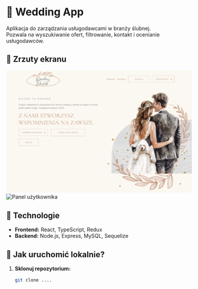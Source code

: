 # 🎉 Wedding App  

Aplikacja do zarządzania usługodawcami w branży ślubnej.  
Pozwala na wyszukiwanie ofert, filtrowanie, kontakt i ocenianie usługodawców.  

## 📸 Zrzuty ekranu  
![Strona główna](screenshots/home.png)  
![Panel użytkownika](screenshots/user-panel.png)  

## 🔧 Technologie  
- **Frontend:** React, TypeScript, Redux  
- **Backend:** Node.js, Express, MySQL, Sequelize  

## 🚀 Jak uruchomić lokalnie?  
1. **Sklonuj repozytorium:**  
   ```bash
   git clone ....
